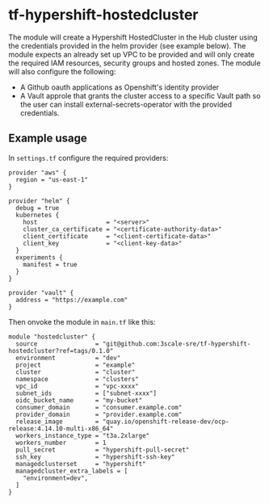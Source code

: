 # tf-hypershift-hostedcluster

The module will create a Hypershift HostedCluster in the Hub cluster using the credentials provided in the helm provider (see example below). The module expects an already set up VPC to be provided and will only create the required IAM resources, security groups and hosted zones.
The module will also configure the following:

- A Github oauth applications as Openshift's identity provider
- A Vault approle that grants the cluster access to a specific Vault path so the user can install external-secrets-operator with the provided credentials.

## Example usage

In `settings.tf` configure the required providers:

```hcl
provider "aws" {
  region = "us-east-1"
}

provider "helm" {
  debug = true
  kubernetes {
    host                   = "<server>"
    cluster_ca_certificate = "<certificate-authority-data>"
    client_certificate     = "<client-certificate-data>"
    client_key             = "<client-key-data>"
  }
  experiments {
    manifest = true
  }
}

provider "vault" {
  address = "https://example.com"
}
```

Then onvoke the module in `main.tf` like this:

```hcl
module "hostedcluster" {
  source                = "git@github.com:3scale-sre/tf-hypershift-hostedcluster?ref=tags/0.1.0"
  environment           = "dev"
  project               = "example"
  cluster               = "cluster"
  namespace             = "clusters"
  vpc_id                = "vpc-xxxx"
  subnet_ids            = ["subnet-xxxx"]
  oidc_bucket_name      = "my-bucket"
  consumer_domain       = "consumer.example.com"
  provider_domain       = "provider.example.com"
  release_image         = "quay.io/openshift-release-dev/ocp-release:4.14.10-multi-x86_64"
  workers_instance_type = "t3a.2xlarge"
  workers_number        = 1
  pull_secret           = "hypershift-pull-secret"
  ssh_key               = "hypershift-ssh-key"
  managedclusterset     = "hypershift"
  managedcluster_extra_labels = [
    "environment=dev",
  ]
}
```
